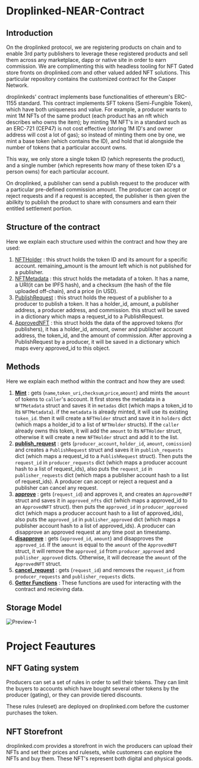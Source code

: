 # Droplinked-NEAR-Contract
## Introduction
On the droplinked protocol, we are registering products on chain and to enable 3rd party publishers to leverage these registered products and sell them across any marketplace, dapp or native site in order to earn commission. We are complimenting this with headless tooling for NFT Gated store fronts on droplinked.com and other valued added NFT solutions. This particular repository contains the customized contract for the Casper Network.

droplinkeds' contract implements base functionalities of ethereum's ERC-1155 standard. This contract implements SFT tokens (Semi-Fungible Token), which have both uniqueness and value. For example, a producer wants to mint 1M NFTs of the same product (each product has an nft which describes who owns the item); by minting 1M NFT's in a standard such as an ERC-721 (CEP47) is not cost effective (storing 1M ID's and owner address will cost a lot of gas); so instead of minting them one by one, we mint a base token (which contains the ID), and hold that id alongside the number of tokens that a particular account owns. 

This way, we only store a single token ID (which represents the product), and a single number (which represents how many of these token ID's a person owns) for each particular account. 

On droplinked, a publisher can send a publish request to the producer with a particular pre-defined commission amount. The producer can accept or reject requests and if a request is accepted, the publisher is then given the abilkity to publish the product to share with consumers and earn their entitled settlement portion.

## Structure of the contract
Here we explain each structure used within the contract and how they are used:

1. [NFTHolder](https://github.com/FLATLAY/Droplinked-NEAR-Contract/blob/11f6729e439aac45ba8c04289e7508c1316db21f/droplinked-near/src/lib.rs#L16-L21) : this struct holds the token ID and its amount for a specific account. remaining_amount is the amount left which is not published for a publisher.
2. [NFTMetadata](https://github.com/FLATLAY/Droplinked-NEAR-Contract/blob/11f6729e439aac45ba8c04289e7508c1316db21f/droplinked-near/src/lib.rs#L7-L13) : this struct holds the metadata of a token. It has a name, a URI(it can be IPFS hash), and a checksum (the hash of the file uploaded off-chain), and a price (in USD).
3. [PublishRequest](https://github.com/FLATLAY/Droplinked-NEAR-Contract/blob/11f6729e439aac45ba8c04289e7508c1316db21f/droplinked-near/src/lib.rs#L33-L40) : this struct holds the request of a publisher to a producer to publish a token. It has a holder_id, amount, a publisher address, a producer address, and commission. this struct will be saved in a dictionary which maps a request_id to a PublishRequest.
4. [ApprovedNFT](https://github.com/FLATLAY/Droplinked-NEAR-Contract/blob/11f6729e439aac45ba8c04289e7508c1316db21f/droplinked-near/src/lib.rs#L23-L31) : this struct holds the data of the approved tokens (for publishers), it has a holder_id, amount, owner and publisher account address, the token_id, and the amount of commission. After approving a PublishRequest by a producer, it will be saved in a dictionary which maps every approved_id to this object.


## Methods
Here we explain each method within the contract and how they are used:

1. [**Mint**](https://github.com/FLATLAY/Droplinked-NEAR-Contract/blob/11f6729e439aac45ba8c04289e7508c1316db21f/droplinked-near/src/lib.rs#L95-L149) : gets (`name`,`token_uri`,`checksum`,`price`,`amount`) and mints the `amount` of tokens to `caller`'s account. It first stores the metadata in a `NFTMetadata` struct and saves it in `metadas` dict (which maps a token_id to its `NFTMetadata`). if the `metadata` is already minted, it will use its existing `token_id`. then it will create a `NFTHolder` struct and save it in `holders` dict (which maps a holder_id to a list of `NFTHolder` structs). If the `caller` already owns this token, it will add the `amount` to its `NFTHolder` struct, otherwise it will create a new `NFTHolder` struct and add it to the list.
2. [**publish_request**](https://github.com/FLATLAY/Droplinked-NEAR-Contract/blob/11f6729e439aac45ba8c04289e7508c1316db21f/droplinked-near/src/lib.rs#L183-L233) : gets (`producer_account`, `holder_id`, `amount`, `comission`) and creates a `PublishRequest` struct and saves it in `publish_requests` dict (which maps a request_id to a `PublishRequest` struct). Then puts the `request_id` in `producer_requests` dict (which maps a producer account hash to a list of request_ids), also puts the `request_id` in `publisher_requests` dict (which maps a publisher account hash to a list of request_ids). A producer can accept or reject a request and a publisher can cancel any request.
3. [**approve**](https://github.com/FLATLAY/Droplinked-NEAR-Contract/blob/11f6729e439aac45ba8c04289e7508c1316db21f/droplinked-near/src/lib.rs#L269-L349) : gets (`request_id`) and approves it, and creates an `ApprovedNFT` struct and saves it in `approved_nfts` dict (which maps a approved_id to an `ApprovedNFT` struct). then puts the `approved_id` in `producer_approved` dict (which maps a producer account hash to a list of approved_ids), also puts the `approved_id` in `publisher_approved` dict (which maps a publisher account hash to a list of approved_ids). A producer can disapprove an approved request at any time post an timestamp.
4. [**disapprove**](https://github.com/FLATLAY/Droplinked-NEAR-Contract/blob/11f6729e439aac45ba8c04289e7508c1316db21f/droplinked-near/src/lib.rs#L357-L385) : gets (`approved_id`, `amount`) and disapproves the `approved_id`. If the `amount` is equal to the `amount` of the `ApprovedNFT` struct, it will remove the `approved_id` from `producer_approved` and `publisher_approved` dicts. Otherwise, it will decrease the `amount` of the `ApprovedNFT` struct.
5. [**cancel_request**](https://github.com/FLATLAY/Droplinked-NEAR-Contract/blob/11f6729e439aac45ba8c04289e7508c1316db21f/droplinked-near/src/lib.rs#L387-L402) : gets (`request_id`) and removes the `request_id` from `producer_requests` and `publisher_requests` dicts.
6. [**Getter Functions**](https://github.com/FLATLAY/Droplinked-NEAR-Contract/blob/11f6729e439aac45ba8c04289e7508c1316db21f/droplinked-near/src/lib.rs#L151-L181) : These functions are used for interacting with the contract and recieving data.

## Storage Model

![Preview-1](https://user-images.githubusercontent.com/20683538/226114657-869ba832-f870-4571-9692-ff25347f54c3.png)


# Project Feautures
## NFT Gating system
Producers can set a set of rules in order to sell their tokens. They can limit the buyers to accounts which have bought several other tokens by the producer (gating), or they can provide tiered discounts.

These rules (ruleset) are deployed on droplinked.com before the customer purchases the token.

## NFT Storefront
droplinked.com provides a storefront in wich the producers can upload their NFTs and set their prices and rulesets, while customers can explore the NFTs and buy them. These NFT's represent both digital and physical goods.


 
